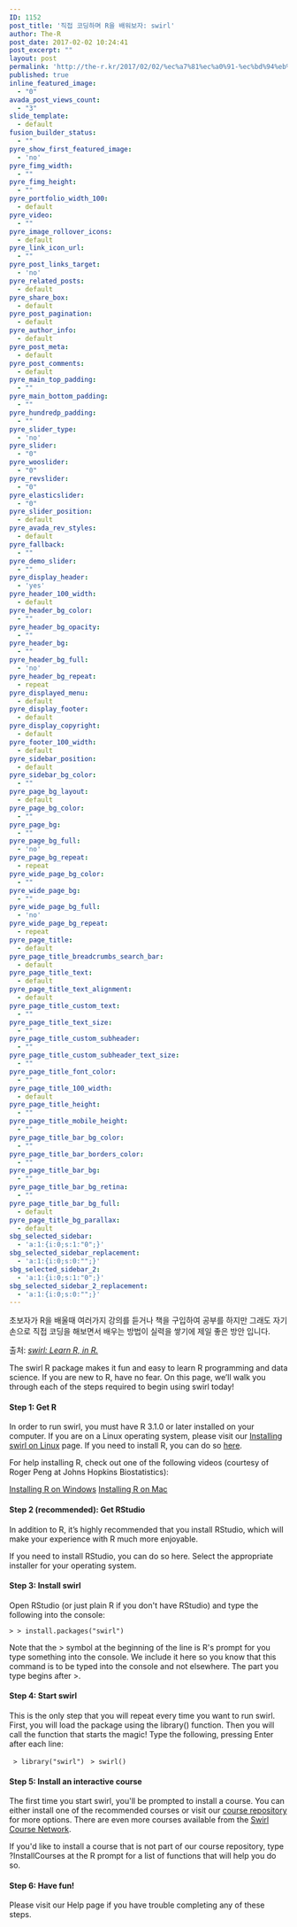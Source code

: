 ```yaml
---
ID: 1152
post_title: '직접 코딩하며 R을 배워보자: swirl'
author: The-R
post_date: 2017-02-02 10:24:41
post_excerpt: ""
layout: post
permalink: 'http://the-r.kr/2017/02/02/%ec%a7%81%ec%a0%91-%ec%bd%94%eb%94%a9%ed%95%98%eb%a9%b0-r%ec%9d%84-%eb%b0%b0%ec%9b%8c%eb%b3%b4%ec%9e%90-swirl/'
published: true
inline_featured_image:
  - "0"
avada_post_views_count:
  - "3"
slide_template:
  - default
fusion_builder_status:
  - ""
pyre_show_first_featured_image:
  - 'no'
pyre_fimg_width:
  - ""
pyre_fimg_height:
  - ""
pyre_portfolio_width_100:
  - default
pyre_video:
  - ""
pyre_image_rollover_icons:
  - default
pyre_link_icon_url:
  - ""
pyre_post_links_target:
  - 'no'
pyre_related_posts:
  - default
pyre_share_box:
  - default
pyre_post_pagination:
  - default
pyre_author_info:
  - default
pyre_post_meta:
  - default
pyre_post_comments:
  - default
pyre_main_top_padding:
  - ""
pyre_main_bottom_padding:
  - ""
pyre_hundredp_padding:
  - ""
pyre_slider_type:
  - 'no'
pyre_slider:
  - "0"
pyre_wooslider:
  - "0"
pyre_revslider:
  - "0"
pyre_elasticslider:
  - "0"
pyre_slider_position:
  - default
pyre_avada_rev_styles:
  - default
pyre_fallback:
  - ""
pyre_demo_slider:
  - ""
pyre_display_header:
  - 'yes'
pyre_header_100_width:
  - default
pyre_header_bg_color:
  - ""
pyre_header_bg_opacity:
  - ""
pyre_header_bg:
  - ""
pyre_header_bg_full:
  - 'no'
pyre_header_bg_repeat:
  - repeat
pyre_displayed_menu:
  - default
pyre_display_footer:
  - default
pyre_display_copyright:
  - default
pyre_footer_100_width:
  - default
pyre_sidebar_position:
  - default
pyre_sidebar_bg_color:
  - ""
pyre_page_bg_layout:
  - default
pyre_page_bg_color:
  - ""
pyre_page_bg:
  - ""
pyre_page_bg_full:
  - 'no'
pyre_page_bg_repeat:
  - repeat
pyre_wide_page_bg_color:
  - ""
pyre_wide_page_bg:
  - ""
pyre_wide_page_bg_full:
  - 'no'
pyre_wide_page_bg_repeat:
  - repeat
pyre_page_title:
  - default
pyre_page_title_breadcrumbs_search_bar:
  - default
pyre_page_title_text:
  - default
pyre_page_title_text_alignment:
  - default
pyre_page_title_custom_text:
  - ""
pyre_page_title_text_size:
  - ""
pyre_page_title_custom_subheader:
  - ""
pyre_page_title_custom_subheader_text_size:
  - ""
pyre_page_title_font_color:
  - ""
pyre_page_title_100_width:
  - default
pyre_page_title_height:
  - ""
pyre_page_title_mobile_height:
  - ""
pyre_page_title_bar_bg_color:
  - ""
pyre_page_title_bar_borders_color:
  - ""
pyre_page_title_bar_bg:
  - ""
pyre_page_title_bar_bg_retina:
  - ""
pyre_page_title_bar_bg_full:
  - default
pyre_page_title_bg_parallax:
  - default
sbg_selected_sidebar:
  - 'a:1:{i:0;s:1:"0";}'
sbg_selected_sidebar_replacement:
  - 'a:1:{i:0;s:0:"";}'
sbg_selected_sidebar_2:
  - 'a:1:{i:0;s:1:"0";}'
sbg_selected_sidebar_2_replacement:
  - 'a:1:{i:0;s:0:"";}'
---
```

초보자가 R을 배울때 여러가지 강의를 듣거나 책을 구입하여 공부를 하지만 그래도 자기손으로 직접 코딩을 해보면서 배우는 방법이 실력을 쌓기에 제일 좋은 방안 입니다.

출처: <em><a href="http://swirlstats.com/">swirl: Learn R, in R.</a></em>

The swirl R package makes it fun and easy to learn R programming and data science. If you are new to R, have no fear. On this page, we’ll walk you through each of the steps required to begin using swirl today!
<h4>Step 1: Get R</h4>
In order to run swirl, you must have R 3.1.0 or later installed on your computer. If you are on a Linux operating system, please visit our <a href="https://github.com/swirldev/swirl/wiki/Installing-swirl-on-Linux">Installing swirl on Linux</a> page.
If you need to install R, you can do so <a href="http://cran.rstudio.com/">here</a>.

For help installing R, check out one of the following videos (courtesy of Roger Peng at Johns Hopkins Biostatistics):

<a href="http://youtu.be/mfGFv-iB724">Installing R on Windows</a>
<a href="http://youtu.be/Icawuhf0Yqo">Installing R on Mac</a>

<h4>Step 2 (recommended): Get RStudio</h4>
In addition to R, it’s highly recommended that you install RStudio, which will make your experience with R much more enjoyable.

If you need to install RStudio, you can do so here. Select the appropriate installer for your operating system.
<h4>Step 3: Install swirl</h4>
Open RStudio (or just plain R if you don't have RStudio) and type the following into the console:

<code>> > install.packages("swirl")</code>

Note that the &gt; symbol at the beginning of the line is R's prompt for you type something into the console. We include it here so you know that this command is to be typed into the console and not elsewhere. The part you type begins after &gt;.
<h4>Step 4: Start swirl</h4>
This is the only step that you will repeat every time you want to run swirl. First, you will load the package using the library() function. Then you will call the function that starts the magic! Type the following, pressing Enter after each line:

<code> > library("swirl")</code>
<code> > swirl()</code>

<h4>Step 5: Install an interactive course</h4>
The first time you start swirl, you'll be prompted to install a course. You can either install one of the recommended courses or visit our <a href="https://github.com/swirldev/swirl_courses#swirl-courses">course repository</a> for more options. There are even more courses available from the <a href="http://swirlstats.com/scn/">Swirl Course Network</a>.

If you'd like to install a course that is not part of our course repository, type ?InstallCourses at the R prompt for a list of functions that will help you do so.

<h4>Step 6: Have fun!</h4>
Please visit our Help page if you have trouble completing any of these steps.